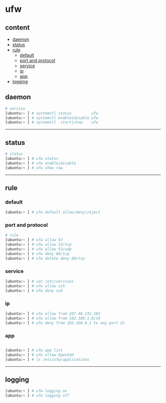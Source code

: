# ufw

## content

- [daemon](#daemon)
- [status](#status)
- [rule](#rule)
  - [default](#default)
  - [port and protocol](#port-and-protocol)
  - [service](#service)
  - [ip](#ip)
  - [app](#app)
- [logging](#logging)

## daemon

```bash
# service
[ubuntu:~ ] # systemctl status         ufw
[ubuntu:~ ] # systemctl enable|disable ufw
[ubuntu:~ ] # systemctl  start|stop    ufw
```

---

## status

```bash
# status
[ubuntu:~ ] # ufw status
[ubuntu:~ ] # ufw enable|disable
[ubuntu:~ ] # ufw show raw
```

---

## rule

### default

```bash
[ubuntu:~ ] # ufw default allow|deny|reject
```

### port and protocol

```bash
# rule
[ubuntu:~ ] # ufw allow 53
[ubuntu:~ ] # ufw allow 53/tcp
[ubuntu:~ ] # ufw allow 53/udp
[ubuntu:~ ] # ufw deny 80/tcp
[ubuntu:~ ] # ufw delete deny 80/tcp
```

### service

```bash
[ubuntu:~ ] # cat /etc/services
[ubuntu:~ ] # ufw allow ssh
[ubuntu:~ ] # ufw deny ssh
```

### ip

```bash
[ubuntu:~ ] # ufw allow from 207.46.232.182
[ubuntu:~ ] # ufw allow from 192.168.1.0/24
[ubuntu:~ ] # ufw deny from 192.168.0.1 to any port 22
```

### app

```bash

[ubuntu:~ ] # ufw app list
[ubuntu:~ ] # ufw allow OpenSSH
[ubuntu:~ ] # ls /etc/ufw/applications
```

---

## logging

```bash
[ubuntu:~ ] # ufw logging on
[ubuntu:~ ] # ufw logging off
```
